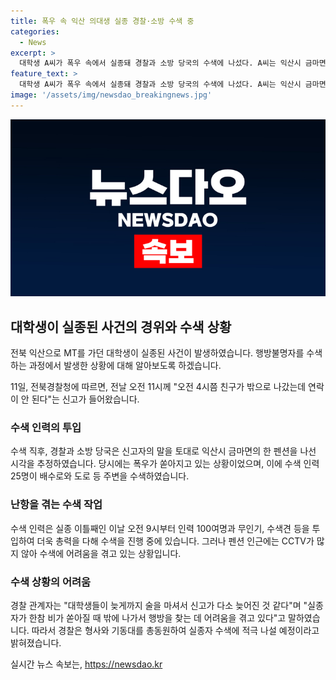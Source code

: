 ```yaml
---
title: 폭우 속 익산 의대생 실종 경찰·소방 수색 중
categories:
  - News
excerpt: >
  대학생 A씨가 폭우 속에서 실종돼 경찰과 소방 당국의 수색에 나섰다. A씨는 익산시 금마면의 펜션을 나선 것으로 추정되며, 주변 CCTV 부재로 수색이 어려움을 겪고 있다. 실종 이틀째인 이날 인력 100여명과 무인기, 수색견 등을 동원해 수색 중이다. 경찰은 A씨가 비 오는 가운데 나가 실종됐을 가능성을 염두에 두고 수색에 힘쓰고 있다고 밝혔다. A씨의 안전한 귀가를 위해 경찰은 형사와 기동대를 총동원할 예정이다.
feature_text: >
  대학생 A씨가 폭우 속에서 실종돼 경찰과 소방 당국의 수색에 나섰다. A씨는 익산시 금마면의 펜션을 나선 것으로 추정되며, 주변 CCTV 부재로 수색이 어려움을 겪고 있다. 실종 이틀째인 이날 인력 100여명과 무인기, 수색견 등을 동원해 수색 중이다. 경찰은 A씨가 비 오는 가운데 나가 실종됐을 가능성을 염두에 두고 수색에 힘쓰고 있다고 밝혔다. A씨의 안전한 귀가를 위해 경찰은 형사와 기동대를 총동원할 예정이다.
image: '/assets/img/newsdao_breakingnews.jpg'
---
```


<p><img src="/assets/img/newsdao_breakingnews.jpg" alt="implanttips 속보" /></p>

<h2 data-ke-size="size26">대학생이 실종된 사건의 경위와 수색 상황</h2>

<p>전북 익산으로 MT를 가던 대학생이 실종된 사건이 발생하였습니다. 행방불명자를 수색하는 과정에서 발생한 상황에 대해 알아보도록 하겠습니다.</p>

<p data-ke-size="size16">11일, 전북경찰청에 따르면, 전날 오전 11시께 "오전 4시쯤 친구가 밖으로 나갔는데 연락이 안 된다"는 신고가 들어왔습니다.</p>

<h3>수색 인력의 투입</h3>

<p>수색 직후, 경찰과 소방 당국은 신고자의 말을 토대로 익산시 금마면의 한 펜션을 나선 시각을 추정하였습니다. 당시에는 폭우가 쏟아지고 있는 상황이었으며, 이에 수색 인력 25명이 배수로와 도로 등 주변을 수색하였습니다.</p>

<h3>난항을 겪는 수색 작업</h3>

<p>수색 인력은 실종 이틀째인 이날 오전 9시부터 인력 100여명과 무인기, 수색견 등을 투입하여 더욱 총력을 다해 수색을 진행 중에 있습니다. 그러나 펜션 인근에는 CCTV가 많지 않아 수색에 어려움을 겪고 있는 상황입니다.</p>

<h3>수색 상황의 어려움</h3>

<p>경찰 관계자는 "대학생들이 늦게까지 술을 마셔서 신고가 다소 늦어진 것 같다"며 "실종자가 한참 비가 쏟아질 때 밖에 나가서 행방을 찾는 데 어려움을 겪고 있다"고 말하였습니다. 따라서 경찰은 형사와 기동대를 총동원하여 실종자 수색에 적극 나설 예정이라고 밝혀졌습니다.</p>
실시간 뉴스 속보는, <a href="https://newsdao.kr" rel="dofollow">https://newsdao.kr</a>


